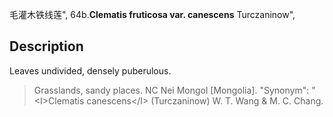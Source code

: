 毛灌木铁线莲",
64b.**Clematis fruticosa var. canescens** Turczaninow",

## Description
Leaves undivided, densely puberulous.

> Grasslands, sandy places. NC Nei Mongol [Mongolia].
  "Synonym": "&lt;I&gt;Clematis canescens&lt;/I&gt; (Turczaninow) W. T. Wang &amp; M. C. Chang.
